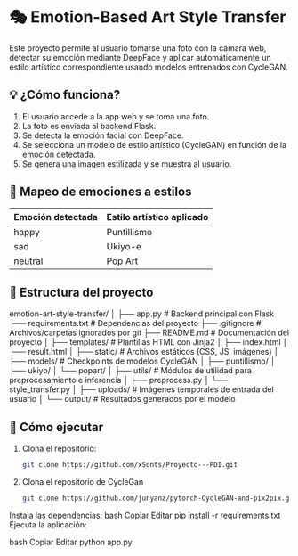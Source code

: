 # 🎭 Emotion-Based Art Style Transfer

Este proyecto permite al usuario tomarse una foto con la cámara web, detectar su emoción mediante DeepFace y aplicar automáticamente un estilo artístico correspondiente usando modelos entrenados con CycleGAN.

## 💡 ¿Cómo funciona?

1. El usuario accede a la app web y se toma una foto.
2. La foto es enviada al backend Flask.
3. Se detecta la emoción facial con DeepFace.
4. Se selecciona un modelo de estilo artístico (CycleGAN) en función de la emoción detectada.
5. Se genera una imagen estilizada y se muestra al usuario.

## 🎨 Mapeo de emociones a estilos

| Emoción detectada | Estilo artístico aplicado |
|-------------------|---------------------------|
| happy             | Puntillismo               |
| sad               | Ukiyo-e                   |
| neutral           | Pop Art                   |

## 📁 Estructura del proyecto

emotion-art-style-transfer/
│
├── app.py                      # Backend principal con Flask
├── requirements.txt            # Dependencias del proyecto
├── .gitignore                  # Archivos/carpetas ignorados por git
├── README.md                   # Documentación del proyecto
│
├── templates/                  # Plantillas HTML con Jinja2
│   ├── index.html
│   └── result.html
│
├── static/                     # Archivos estáticos (CSS, JS, imágenes)
│
├── models/                     # Checkpoints de modelos CycleGAN
│   ├── puntillismo/
│   ├── ukiyo/
│   └── popart/
│
├── utils/                      # Módulos de utilidad para preprocesamiento e inferencia
│   ├── preprocess.py
│   └── style_transfer.py
│
├── uploads/                    # Imágenes temporales de entrada del usuario
│
└── output/                     # Resultados generados por el modelo


## 🚀 Cómo ejecutar

1. Clona el repositorio:
   ```bash
   git clone https://github.com/xSonts/Proyecto---PDI.git
2. Clona el repositorio de CycleGan
   ```bash
   git clone https://github.com/junyanz/pytorch-CycleGAN-and-pix2pix.git
   
Instala las dependencias:
bash
Copiar
Editar
pip install -r requirements.txt
Ejecuta la aplicación:

bash
Copiar
Editar
python app.py
